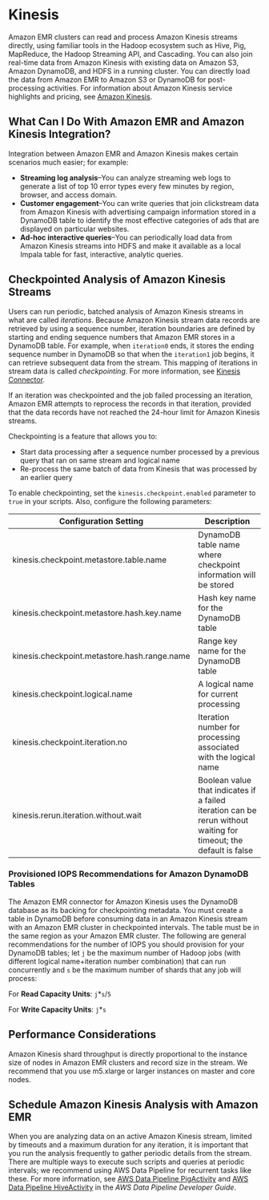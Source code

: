 # Kinesis<a name="emr-kinesis"></a>

Amazon EMR clusters can read and process Amazon Kinesis streams directly, using familiar tools in the Hadoop ecosystem such as Hive, Pig, MapReduce, the Hadoop Streaming API, and Cascading\. You can also join real\-time data from Amazon Kinesis with existing data on Amazon S3, Amazon DynamoDB, and HDFS in a running cluster\. You can directly load the data from Amazon EMR to Amazon S3 or DynamoDB for post\-processing activities\. For information about Amazon Kinesis service highlights and pricing, see [Amazon Kinesis](https://aws.amazon.com/kinesis/)\.

## What Can I Do With Amazon EMR and Amazon Kinesis Integration?<a name="kinesis-use-cases"></a>

 Integration between Amazon EMR and Amazon Kinesis makes certain scenarios much easier; for example: 
+ **Streaming log analysis**–You can analyze streaming web logs to generate a list of top 10 error types every few minutes by region, browser, and access domain\. 
+ **Customer engagement**–You can write queries that join clickstream data from Amazon Kinesis with advertising campaign information stored in a DynamoDB table to identify the most effective categories of ads that are displayed on particular websites\. 
+ **Ad\-hoc interactive queries**–You can periodically load data from Amazon Kinesis streams into HDFS and make it available as a local Impala table for fast, interactive, analytic queries\.

## Checkpointed Analysis of Amazon Kinesis Streams<a name="kinesis-checkpoint"></a>

Users can run periodic, batched analysis of Amazon Kinesis streams in what are called *iterations*\. Because Amazon Kinesis stream data records are retrieved by using a sequence number, iteration boundaries are defined by starting and ending sequence numbers that Amazon EMR stores in a DynamoDB table\. For example, when `iteration0` ends, it stores the ending sequence number in DynamoDB so that when the `iteration1` job begins, it can retrieve subsequent data from the stream\. This mapping of iterations in stream data is called *checkpointing*\. For more information, see [Kinesis Connector](https://aws.amazon.com/elasticmapreduce/faqs/#kinesis-connector)\.

If an iteration was checkpointed and the job failed processing an iteration, Amazon EMR attempts to reprocess the records in that iteration, provided that the data records have not reached the 24\-hour limit for Amazon Kinesis streams\. 

Checkpointing is a feature that allows you to: 
+ Start data processing after a sequence number processed by a previous query that ran on same stream and logical name
+ Re\-process the same batch of data from Kinesis that was processed by an earlier query

 To enable checkpointing, set the `kinesis.checkpoint.enabled` parameter to `true` in your scripts\. Also, configure the following parameters:


| Configuration Setting | Description | 
| --- | --- | 
| kinesis\.checkpoint\.metastore\.table\.name | DynamoDB table name where checkpoint information will be stored | 
| kinesis\.checkpoint\.metastore\.hash\.key\.name | Hash key name for the DynamoDB table | 
| kinesis\.checkpoint\.metastore\.hash\.range\.name | Range key name for the DynamoDB table | 
| kinesis\.checkpoint\.logical\.name | A logical name for current processing | 
| kinesis\.checkpoint\.iteration\.no | Iteration number for processing associated with the logical name | 
| kinesis\.rerun\.iteration\.without\.wait | Boolean value that indicates if a failed iteration can be rerun without waiting for timeout; the default is false | 

### Provisioned IOPS Recommendations for Amazon DynamoDB Tables<a name="kinesis-checkpoint-DDB"></a>

The Amazon EMR connector for Amazon Kinesis uses the DynamoDB database as its backing for checkpointing metadata\. You must create a table in DynamoDB before consuming data in an Amazon Kinesis stream with an Amazon EMR cluster in checkpointed intervals\. The table must be in the same region as your Amazon EMR cluster\. The following are general recommendations for the number of IOPS you should provision for your DynamoDB tables; let `j` be the maximum number of Hadoop jobs \(with different logical name\+iteration number combination\) that can run concurrently and `s` be the maximum number of shards that any job will process:

For **Read Capacity Units**: `j`\*`s`/`5`

For **Write Capacity Units**: `j`\*`s`

## Performance Considerations<a name="w128aac67b9b8"></a>

Amazon Kinesis shard throughput is directly proportional to the instance size of nodes in Amazon EMR clusters and record size in the stream\. We recommend that you use m5\.xlarge or larger instances on master and core nodes\.

## Schedule Amazon Kinesis Analysis with Amazon EMR<a name="w128aac67b9c10"></a>

 When you are analyzing data on an active Amazon Kinesis stream, limited by timeouts and a maximum duration for any iteration, it is important that you run the analysis frequently to gather periodic details from the stream\. There are multiple ways to execute such scripts and queries at periodic intervals; we recommend using AWS Data Pipeline for recurrent tasks like these\. For more information, see [AWS Data Pipeline PigActivity](https://docs.aws.amazon.com/datapipeline/latest/DeveloperGuide/dp-object-pigactivity.html) and [AWS Data Pipeline HiveActivity](https://docs.aws.amazon.com/datapipeline/latest/DeveloperGuide/dp-object-hiveactivity.html) in the *AWS Data Pipeline Developer Guide*\.